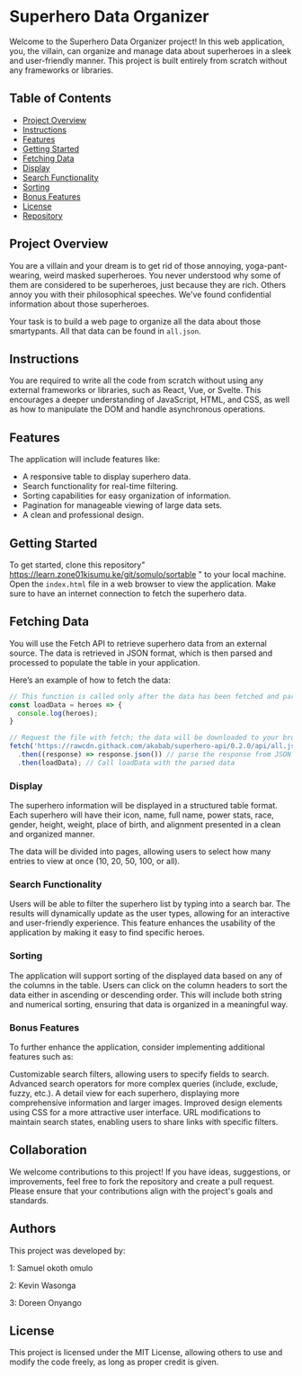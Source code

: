 # Superhero Data Organizer

Welcome to the Superhero Data Organizer project! In this web application, you, the villain, can organize and manage data about superheroes in a sleek and user-friendly manner. This project is built entirely from scratch without any frameworks or libraries.

## Table of Contents

- [Project Overview](#project-overview)
- [Instructions](#instructions)
- [Features](#features)
- [Getting Started](#getting-started)
- [Fetching Data](#fetching-data)
- [Display](#display)
- [Search Functionality](#search-functionality)
- [Sorting](#sorting)
- [Bonus Features](#bonus-features)
- [License](#license)
- [Repository](#repository)

## Project Overview

You are a villain and your dream is to get rid of those annoying, yoga-pant-wearing, weird masked superheroes. You never understood why some of them are considered to be superheroes, just because they are rich. Others annoy you with their philosophical speeches. We've found confidential information about those superheroes.

Your task is to build a web page to organize all the data about those smartypants. All that data can be found in `all.json`.


## Instructions

You are required to write all the code from scratch without using any external frameworks or libraries, such as React, Vue, or Svelte. This encourages a deeper understanding of JavaScript, HTML, and CSS, as well as how to manipulate the DOM and handle asynchronous operations.

## Features

The application will include features like:

- A responsive table to display superhero data.
- Search functionality for real-time filtering.
- Sorting capabilities for easy organization of information.
- Pagination for manageable viewing of large data sets.
- A clean and professional design.

## Getting Started

To get started, clone this repository" https://learn.zone01kisumu.ke/git/somulo/sortable " to your local machine. Open the `index.html` file in a web browser to view the application. Make sure to have an internet connection to fetch the superhero data.

## Fetching Data 

You will use the Fetch API to retrieve superhero data from an external source. The data is retrieved in JSON format, which is then parsed and processed to populate the table in your application. 

Here’s an example of how to fetch the data:

```javascript
// This function is called only after the data has been fetched and parsed.
const loadData = heroes => {
  console.log(heroes);
}

// Request the file with fetch; the data will be downloaded to your browser cache.
fetch('https://rawcdn.githack.com/akabab/superhero-api/0.2.0/api/all.json')
  .then((response) => response.json()) // parse the response from JSON
  .then(loadData); // Call loadData with the parsed data
```
### Display

The superhero information will be displayed in a structured table format. Each superhero will have their icon, name, full name, power stats, race, gender, height, weight, place of birth, and alignment presented in a clean and organized manner.

The data will be divided into pages, allowing users to select how many entries to view at once (10, 20, 50, 100, or all).
### Search Functionality

Users will be able to filter the superhero list by typing into a search bar. The results will dynamically update as the user types, allowing for an interactive and user-friendly experience. This feature enhances the usability of the application by making it easy to find specific heroes.
### Sorting

The application will support sorting of the displayed data based on any of the columns in the table. Users can click on the column headers to sort the data either in ascending or descending order. This will include both string and numerical sorting, ensuring that data is organized in a meaningful way.

### Bonus Features

To further enhance the application, consider implementing additional features such as:

Customizable search filters, allowing users to specify fields to search.
    Advanced search operators for more complex queries (include, exclude, fuzzy, etc.).
    A detail view for each superhero, displaying more comprehensive information and larger images.
    Improved design elements using CSS for a more attractive user interface.
    URL modifications to maintain search states, enabling users to share links with specific filters.

## Collaboration

We welcome contributions to this project! If you have ideas, suggestions, or improvements, feel free to fork the repository and create a pull request. Please ensure that your contributions align with the project's goals and standards.

## Authors

This project was developed by:

 1: Samuel okoth omulo

 2: Kevin Wasonga
 
 3: Doreen Onyango

## License

This project is licensed under the MIT License, allowing others to use and modify the code freely, as long as proper credit is given.